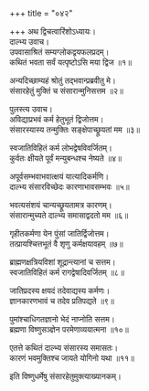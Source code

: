 +++
title = "०४२"

+++
अथ द्विचत्वारिंशोऽध्यायः।  
दाल्भ्य उवाच।  
उपवासाश्रितं सम्यग्लोकद्वयफलप्रदम्।  
कथितं भवता सर्वं यत्पृष्टोऽसि मया द्विज ॥१॥

अन्यदिच्छाम्यहं श्रोतुं तद्भवान्प्रब्रवीतु मे।  
संसारहेतुं मुक्तिं च संसारान्मुनिसत्तम ॥२॥

पुलस्त्य उवाच।  
अविद्याप्रभवं कर्म हेतुभूतं द्विजोत्तम।  
संसारस्यास्य तन्मुक्तिः सङ्क्षेपाच्छ्रूयतां मम ॥३॥

स्वजातिविहितं कर्म लोभद्वेषविवर्जितम्।  
कुर्वतः क्षीयते पूर्वं मन्युबन्धश्च नेष्यते ॥४॥

अपूर्वसम्भवाभवात्क्षयं यात्यादिकर्मणि।  
दाल्भ्य संसारविच्छेदः कारणाभावसम्भवः ॥५॥

भवत्यसंशयं चान्यच्छ्रूयतामत्र कारणम्।  
संसारान्मुच्यते दाल्भ्य समासाद्वदतो मम ॥६॥

गृहीतकर्मणा येन पुंसां जातिर्द्विजोत्तम।  
तत्प्रायश्चित्तभूतं वै शृणु कर्मक्षयावहम् ॥७॥

ब्राह्मणक्षत्रियविशां शूद्रान्त्यानां च सत्तम।  
स्वजातिविहितं कर्म रागद्वेषादिवर्जितम् ॥८॥

जातिप्रदस्य क्षयदं तदेवाद्यस्य कर्मणः।  
ज्ञानकारणभावं च तदेव प्रतिपद्यते ॥९॥

पुमांश्चाधिगतज्ञानो भेदं नाप्नोति सत्तम।  
ब्रह्मणा विष्णुसञ्ज्ञेन परमेणाव्ययात्मना ॥१०॥

एतत्ते कथितं दाल्भ्य संसारस्य समासतः।  
कारणं भवमुक्तिश्च जायते योगिनो यथा ॥११॥

इति विष्णुधर्मेषु संसारहेतुमुक्त्याख्यानकम्।  
